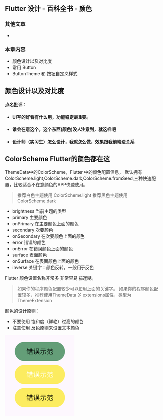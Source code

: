 ## Flutter 设计 - 百科全书 - 颜色

### 其他文章
+

### 本章内容
+ 颜色设计以及对比度
+ 常用 Button
+ ButtonTheme 和 按钮自定义样式

## 颜色设计以及对比度
#### 点名批评：
* #### UI写的好看有什么用，功能稳定最重要。
* #### 谁会在意这个，这个东西(颜色)没人注意到，就这样吧
* #### 设计师（实习生）怎么设计，我就怎么做，效果跟我前端没关系

## ColorScheme Flutter的颜色都在这
ThemeData中的ColorScheme，Flutter 中的颜色配置信息，
默认拥有ColorScheme.light,ColorScheme.dark,ColorScheme.fromSeed,三种快速配置，比较适合不在意颜色的APP快速使用。

> 推荐白色主题使用 ColorScheme.light
> 推荐黑色主题使用 ColorScheme.dark
* brightness 当前主题的类型
* primary 主要颜色
* onPrimary 在主要颜色上面的颜色
* secondary 次要颜色
* onSecondary 在次要颜色上面的颜色
* error 错误的颜色
* onError 在错误颜色上面的颜色
* surface 表面颜色
* onSurface 在表面颜色上面的颜色
* inverse 关键字：颜色反转，一般用于反色
  
Flutter 颜色设置名称非常多 非常容易 搞迷糊。
> 如果你的程序颜色配置较少可以使用上面的关键字。
> 如果你的程序颜色配置较多，推荐使用ThemeData 的 extensions属性，类型为 ThemeExtension<dynamic>

颜色的设计原则：
* 不要使用 饱和度（鲜艳）过高的颜色
* 注意使用 反色原则来设置文本颜色

![Image text](docs/配色错误示范.png)